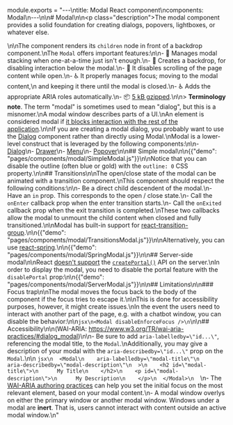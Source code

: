 module.exports = "---\ntitle: Modal React component\ncomponents: Modal\n---\n\n# Modal\n\n<p class=\"description\">The modal component provides a solid foundation for creating dialogs, popovers, lightboxes, or whatever else.</p>\n\nThe component renders its `children` node in front of a backdrop component.\nThe `Modal` offers important features:\n\n- 💄 Manages modal stacking when one-at-a-time just isn't enough.\n- 🔐 Creates a backdrop, for disabling interaction below the modal.\n- 🔐 It disables scrolling of the page content while open.\n- ♿️ It properly manages focus; moving to the modal content,\n  and keeping it there until the modal is closed.\n- ♿️ Adds the appropriate ARIA roles automatically.\n- 📦 [5 kB gzipped](/size-snapshot).\n\n> **Terminology note**. The term \"modal\" is sometimes used to mean \"dialog\", but this is a misnomer.\nA modal window describes parts of a UI.\nAn element is considered modal if [it blocks interaction with the rest of the application](https://en.wikipedia.org/wiki/Modal_window).\n\nIf you are creating a modal dialog, you probably want to use the [Dialog](/components/dialogs/) component rather than directly using Modal.\nModal is a lower-level construct that is leveraged by the following components:\n\n- [Dialog](/components/dialogs/)\n- [Drawer](/components/drawers/)\n- [Menu](/components/menus/)\n- [Popover](/components/popover/)\n\n## Simple modal\n\n{{\"demo\": \"pages/components/modal/SimpleModal.js\"}}\n\nNotice that you can disable the outline (often blue or gold) with the `outline: 0` CSS property.\n\n## Transitions\n\nThe open/close state of the modal can be animated with a transition component.\nThis component should respect the following conditions:\n\n- Be a direct child descendent of the modal.\n- Have an `in` prop. This corresponds to the open / close state.\n- Call the `onEnter` callback prop when the enter transition starts.\n- Call the `onExited` callback prop when the exit transition is completed.\nThese two callbacks allow the modal to unmount the child content when closed and fully transitioned.\n\nModal has built-in support for [react-transition-group](https://github.com/reactjs/react-transition-group).\n\n{{\"demo\": \"pages/components/modal/TransitionsModal.js\"}}\n\nAlternatively, you can use [react-spring](https://github.com/react-spring/react-spring).\n\n{{\"demo\": \"pages/components/modal/SpringModal.js\"}}\n\n## Server-side modal\n\nReact [doesn't support](https://github.com/facebook/react/issues/13097) the [`createPortal()`](https://reactjs.org/docs/portals.html) API on the server.\nIn order to display the modal, you need to disable the portal feature with the `disablePortal` prop:\n\n{{\"demo\": \"pages/components/modal/ServerModal.js\"}}\n\n## Limitations\n\n### Focus trap\n\nThe modal moves the focus back to the body of the component if the focus tries to escape it.\n\nThis is done for accessibility purposes, however, it might create issues.\nIn the event the users need to interact with another part of the page, e.g. with a chatbot window, you can disable the behavior:\n\n```jsx\n<Modal disableEnforceFocus />\n```\n\n## Accessibility\n\n(WAI-ARIA: https://www.w3.org/TR/wai-aria-practices/#dialog_modal)\n\n- Be sure to add `aria-labelledby=\"id...\"`, referencing the modal title, to the `Modal`.\nAdditionally, you may give a description of your modal with the `aria-describedby=\"id...\"` prop on the `Modal`.\n\n  ```jsx\n  <Modal\n    aria-labelledby=\"modal-title\"\n    aria-describedby=\"modal-description\"\n  >\n    <h2 id=\"modal-title\">\n      My Title\n    </h2>\n    <p id=\"modal-description\">\n      My Description\n    </p>\n  </Modal>\n  ```\n- The [WAI-ARIA authoring practices](https://www.w3.org/TR/wai-aria-practices/examples/dialog-modal/dialog.html) can help you set the initial focus on the most relevant element, based on your modal content.\n- A modal window overlys on either the primary window or another modal window. Windows under a modal are **inert**. That is, users cannot interact with content outside an active modal window.\n"